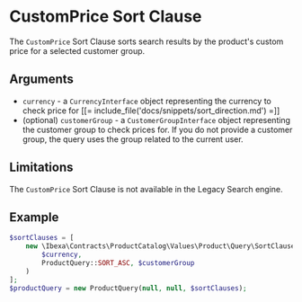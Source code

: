 # CustomPrice Sort Clause

The `CustomPrice` Sort Clause sorts search results by the product's custom price for a selected customer group.

## Arguments

- `currency` - a `CurrencyInterface` object representing the currency to check price for
[[= include_file('docs/snippets/sort_direction.md') =]]
- (optional) `customerGroup` - a `CustomerGroupInterface` object representing the customer group to check prices for.
If you do not provide a customer group, the query uses the group related to the current user.

## Limitations

The `CustomPrice` Sort Clause is not available in the Legacy Search engine.

## Example

``` php
$sortClauses = [
    new \Ibexa\Contracts\ProductCatalog\Values\Product\Query\SortClause\CustomPrice(
        $currency,
        ProductQuery::SORT_ASC, $customerGroup
    )
];
$productQuery = new ProductQuery(null, null, $sortClauses);
```
